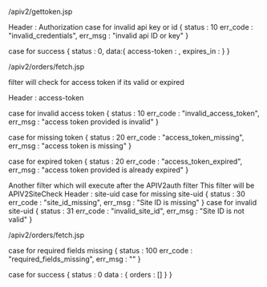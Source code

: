 /apiv2/gettoken.jsp

Header : Authorization
case for invalid api key or id
{
	status : 10
	err_code : "invalid_credentials",
	err_msg : "invalid api ID or key"
}

case for success
{
	status : 0,
	data:{ 
           access-token : <acces-token>,
           expires_in : <expires in seconds> 
        }
}


/apiv2/orders/fetch.jsp

filter will check for access token if its valid or expired

Header : access-token

case for invalid access token
{
	status : 10
	err_code : "invalid_access_token",
	err_msg : "access token provided is invalid"
}

case for missing token
{
	status : 20
	err_code : "access_token_missing",
	err_msg : "access token is missing"
}

case for expired token
{
	status : 20
	err_code : "access_token_expired",
	err_msg : "access token provided is already expired"
}

Another filter which will execute after the APIV2auth filter
This filter will be APIV2SiteCheck
Header : site-uid
case for missing site-uid
{
	status : 30
	err_code : "site_id_missing",
	err_msg : "Site ID is missing"
}
case for invalid site-uid
{
	status : 31
	err_code : "invalid_site_id",
	err_msg : "Site ID is not valid"
}


/apiv2/orders/fetch.jsp

case for required fields missing
{
	status : 100
	err_code : "required_fields_missing",
	err_msg : "<provide list of required fields which are missing>"
}

case for success
{
	status : 0
	data : {
		orders : []
	}
}